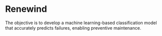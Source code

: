 # Renewind
The objective is to develop a machine learning-based classification model that accurately  predicts failures, enabling preventive maintenance. 
